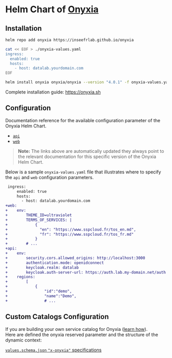 # Helm Chart of [Onyxia](https://onyxia.sh/)

## Installation

```bash
helm repo add onyxia https://inseefrlab.github.io/onyxia

cat << EOF > ./onyxia-values.yaml
ingress:
  enabled: true
  hosts:
    - host: datalab.yourdomain.com
EOF

helm install onyxia onyxia/onyxia --version "4.0.1" -f onyxia-values.yaml
```

Complete installation guide: https://onyxia.sh

## Configuration

Documentation reference for the available configuration parameter of the Onyxia Helm Chart.

-   [`api`](https://github.com/InseeFrLab/onyxia-api/blob/v0.30/README.md#configuration)
-   [`web`](https://github.com/InseeFrLab/onyxia/blob/v2.29.4/.env)

> **Note:** The links above are automatically updated they always point to the relevant documentation for this specific version of the Onyxia Helm Chart.

Below is a sample `onyxia-values.yaml` file that illustrates where to specify the `api` and `web` configuration parameters.

```diff
 ingress:
     enabled: true
     hosts:
       - host: datalab.yourdomain.com
+web:
+    env:
+        THEME_ID=ultraviolet
+        TERMS_OF_SERVICES: |
+            {
+              "en": "https://www.sspcloud.fr/tos_en.md",
+              "fr": "https://www.sspcloud.fr/tos_fr.md"
+            }
+        # ...
+api:
+    env:
+        security.cors.allowed_origins: http://localhost:3000
+        authentication.mode: openidconnect
+        keycloak.realm: datalab
+        keycloak.auth-server-url: https://auth.lab.my-domain.net/auth
+    regions:
+        [
+            {
+                "id":"demo",
+                "name":"Demo",
+                # ...
```

## Custom Catalogs Configuration

If you are building your own service catalog for Onyxia ([learn how](https://docs.onyxia.sh/contributing/catalog-of-services)).  
Here are defined the onyxia reserved parameter and the structure of the dynamic context:

[`values.schema.json` `"x-onyxia"` specifications](https://github.com/InseeFrLab/onyxia/blob/v2.29.4/src/core/ports/OnyxiaApi/XOnyxia.ts)
